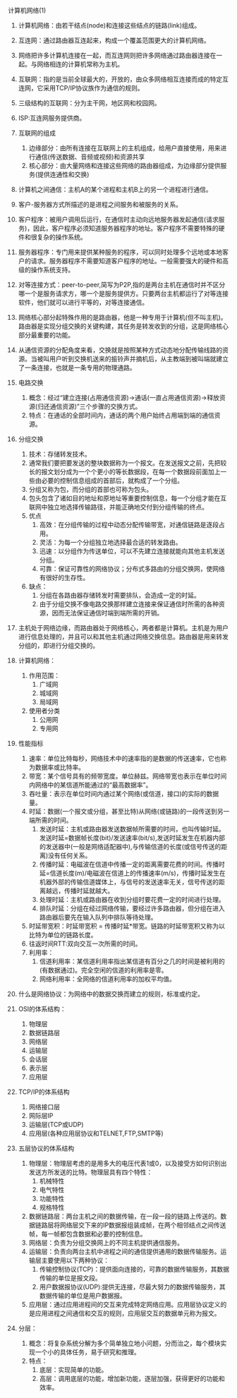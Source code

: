 计算机网络(1)

1. 计算机网络：由若干结点(node)和连接这些结点的链路(link)组成。
2. 互连网：通过路由器互连起来，构成一个覆盖范围更大的计算机网络。
3. 网络把许多计算机连接在一起，而互连网则把许多网络通过路由器连接在一起。与网络相连的计算机常称为主机。
4. 互联网：指的是当前全球最大的，开放的，由众多网络相互连接而成的特定互连网，它采用TCP/IP协议族作为通信的规则。
5. 三级结构的互联网：分为主干网，地区网和校园网。
6. ISP:互连网服务提供商。
7. 互联网的组成
	1. 边缘部分：由所有连接在互联网上的主机组成，给用户直接使用，用来进行通信(传送数据、音频或视频)和资源共享
	2. 核心部分：由大量网络和连接这些网络的路由器组成，为边缘部分提供服务(提供连通性和交换)
8. 计算机之间通信：主机A的某个进程和主机B上的另一个进程进行通信。
9. 客户-服务器方式所描述的是进程之间服务和被服务的关系。
10. 客户程序：被用户调用后运行，在通信时主动向远地服务器发起通信(请求服务)，因此，客户程序必须知道服务器程序的地址。客户程序不需要特殊的硬件和很复杂的操作系统。
11. 服务器程序：专门用来提供某种服务的程序，可以同时处理多个远地或本地客户的请求。服务器程序不需要知道客户程序的地址。一般需要强大的硬件和高级的操作系统支持。
12. 对等连接方式：peer-to-peer,简写为P2P,指的是两台主机在通信时并不区分哪一个是服务请求方，哪一个是服务提供方。只要两台主机都运行了对等连接软件，他们就可以进行平等的，对等连接通信。
13. 网络核心部分起特殊作用的是路由器，他是一种专用于计算机(但不叫主机)。路由器是实现分组交换的关键构建，其任务是转发收到的分组，这是网络核心部分最重要的功能。
14. 从通信资源的分配角度来看，交换就是按照某种方式动态地分配传输线路的资源。当被叫用户听到交换机送来的振铃声并摘机后，从主教端到被叫端就建立了一条连接，也就是一条专用的物理通路。
15. 电路交换
	1. 概念：经过“建立连接(占用通信资源)->通话(一直占用通信资源)->释放资源(归还通信资源)”三个步骤的交换方式。
	2. 特点：在通话的全部时间内，通话的两个用户始终占用端到端的通信资源。

16. 分组交换
	1. 技术：存储转发技术。
	2. 通常我们要把要发送的整块数据称为一个报文。在发送报文之前，先把较长的报文划分成为一个个更小的等长数据段，在每一个数据段前面加上一些由必要的控制信息组成的首部后，就构成了一个分组。
	3. 分组又称为包，而分组的首部也可称为包头。
	4. 包头包含了诸如目的地址和原地址等重要控制信息，每一个分组才能在互联网中独立地选择传输路径，并能正确地交付到分组传输的终点。
	5. 优点
		1. 高效：在分组传输的过程中动态分配传输带宽，对通信链路是逐段占用。
		2. 灵活：为每一个分组独立地选择最合适的转发路由。
		3. 迅速：以分组作为传送单位，可以不先建立连接就能向其他主机发送分组。
		4. 可靠：保证可靠性的网络协议；分布式多路由的分组交换网，使网络有很好的生存性。
	6. 缺点：
		1. 分组在各路由器存储转发时需要排队，会造成一定的时延。 
		2. 由于分组交换不像电路交换那样建立连接来保证通信时所需的各种资源，因而无法保证通信时端到端所需的开销。
17. 主机处于网络边缘，而路由器处于网络核心，两者都是计算机。主机是为用户进行信息处理的，并且可以和其他主机通过网络交换信息。路由器是用来转发分组的，即进行分组交换的。
18. 计算机网络：
	1. 作用范围：
		1. 广域网
		2. 城域网
		3. 局域网
	2. 使用者分类
		1. 公用网
		2. 专用网

19. 性能指标
	1. 速率：单位比特每秒，网络技术中的速率指的是数据的传送速率，它也称为数据率或比特率。
	2. 带宽：某个信号具有的频带宽度。单位赫兹。网络带宽也表示在单位时间内网络中的某信道所能通过的“最高数据率”。
	3. 吞吐量：表示在单位时间内通过某个网络(或信道，接口)的实际的数据量。
	4. 时延：数据(一个报文或分组，甚至比特)从网络(或链路)的一段传送到另一端所需的时间。
		1. 发送时延：主机或路由器发送数据帧所需要的时间，也叫传输时延。发送时延=数据帧长度(bit)/发送速率(bit/s),发送时延发生在机器内部的发送器中(一般是网络适配器中),与传输信道的长度(或信号传送的距离)没有任何关系。
		2. 传播时延：电磁波在信道中传播一定的距离需要花费的时间。传播时延=信道长度(m)/电磁波在信道上的传播速率(m/s)，传播时延发生在机器外部的传输信道媒体上，与信号的发送速率无关，信号传送的距离越远，传播时延就越大。
		3. 处理时延：主机或路由器在收到分组时要花费一定的时间进行处理。
		4. 排队时延：分组在经过网络传输，要经过许多路由器，但分组在进入路由器后要先在输入队列中排队等待处理。
	5. 时延带宽积：时延带宽积 = 传播时延*带宽。链路的时延带宽积又称为以比特为单位的链路长度。
	6. 往返时间RTT:双向交互一次所需的时间。
	7. 利用率：
		1. 信道利用率：某信道利用率指出某信道有百分之几的时间是被利用的(有数据通过)。完全空闲的信道的利用率是零。
		2. 网络利用率：全网络的信道利用率的加权平均值。
20. 什么是网络协议：为网络中的数据交换而建立的规则，标准或约定。
21. OSI的体系结构：
	1. 物理层
	2. 数据链路层
	3. 网络层
	4. 运输层
	5. 会话层
	6. 表示层
	7. 应用层

22. TCP/IP的体系结构
	1. 网络接口层
	2. 网际层IP
	3. 运输层(TCP或UDP)
	4. 应用层(各种应用层协议和TELNET,FTP,SMTP等)
23. 五层协议的体系结构
	1. 物理层：物理层考虑的是用多大的电压代表1或0，以及接受方如何识别出发送方所发送的比特。物理层具有四个特性：
		1. 机械特性
		2. 电气特性
		3. 功能特性
		4. 规格特性
	2. 数据链路层：两台主机之间的数据传输，在一段一段的链路上传送的。数据链路层将网络层交下来的IP数据报组装成帧，在两个相邻结点之间传送帧，每一帧都包含数据和必要的控制信息。
	3. 网络层：负责为分组交换网上的不同主机提供通信服务。
	4. 运输层：负责向两台主机中进程之间的通信提供通用的数据传输服务。运输层主要使用以下两种协议：
		1. 传输控制协议(TCP)：提供面向连接的，可靠的数据传输服务，其数据传输的单位是报文段。
		2. 用户数据报协议(UDP):提供无连接，尽最大努力的数据传输服务，其数据传输的单位是用户数据报。
	5. 应用层：通过应用进程间的交互来完成特定网络应用。应用层协议定义的是应用进程之间通信和交互的规则，应用层交互的数据单元称为报文。
24. 分层：
	1. 概念：将复杂系统分解为多个简单独立地小问题，分而治之，每个模块实现一个小的具体任务，易于研究和推理。
	2. 特点：
		1. 底层：实现简单的功能。
		2. 高层：调用底层的功能，增加新功能，逐层加强，获得更好的功能和效率。